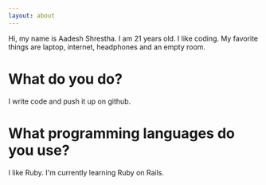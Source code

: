 ```yaml
---
layout: about
---
```


Hi, my name is Aadesh Shrestha. I am 21 years old. I like coding. My favorite things are laptop, internet, headphones and an empty room.

# What do you do?
I write code and push it up on github.

# What programming languages do you use?
I like Ruby. I'm currently learning Ruby on Rails.
